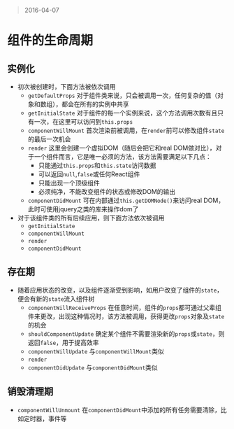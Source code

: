 > 2016-04-07

# 组件的生命周期

## 实例化
- 初次被创建时，下面方法被依次调用
    + `getDefaultProps` 对于组件类来说，只会被调用一次，任何复杂的值（对象和数组），都会在所有的实例中共享
    + `getInitialState` 对于组件的每一个实例来说，这个方法调用次数有且只有一次，在这里可以访问到`this.props`
    + `componentWillMount` 首次渲染前被调用，在`render`前可以修改组件`state`的最后一次机会
    + `render` 这里会创建一个虚拟DOM（随后会把它和real DOM做对比），对于一个组件而言，它是唯一必须的方法，该方法需要满足以下几点：
        * 只能通过`this.props`和`this.state`访问数据
        * 可以返回`null`,`false`或任何React组件
        * 只能出现一个顶级组件
        * 必须纯净，不能改变组件的状态或修改DOM的输出
    + `componentDidMount` 可在内部通过`this.getDOMNode()`来访问real DOM，此时可使用jquery之类的库来操作dom了
- 对于该组件类的所有后续应用，则下面方法依次被调用
    + `getInitialState`
    + `componentWillMount`
    + `render`
    + `componentDidMount`

## 存在期
- 随着应用状态的改变，以及组件逐渐受到影响，如用户改变了组件的`state`，便会有新的`state`流入组件树
    + `componentWillReceiveProps` 在任意时间，组件的`props`都可通过父辈组件来更改，出现这种情况时，该方法被调用，获得更改`props`对象及`state`的机会
    + `shouldComponentUpdate` 确定某个组件不需要渲染新的`props`或`state`，则返回`false`，用于提高效率
    + `componentWillUpdate` 与`componentWillMount`类似
    + `render`
    + `componentDidUpdate` 与`componentDidMount`类似

## 销毁清理期
- `componentWillUnmount` 在`componentDidMount`中添加的所有任务需要清除，比如定时器，事件等


